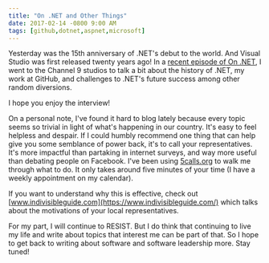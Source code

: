 ```yaml
---
title: "On .NET and Other Things"
date: 2017-02-14 -0800 9:00 AM
tags: [github,dotnet,aspnet,microsoft]
---
```


Yesterday was the 15th anniversary of .NET's debut to the world. And Visual Studio was first released twenty years ago! In a [recent episode of On .NET](https://blogs.msdn.microsoft.com/dotnet/2017/02/14/the-week-in-net-on-net-with-phil-haack-readline/), I went to the Channel 9 studios to talk a bit about the history of .NET, my work at GitHub, and challenges to .NET's future success among other random diversions.

I hope you enjoy the interview!

On a personal note, I've found it hard to blog lately because every topic seems so trivial in light of what's happening in our country. It's easy to feel helpless and despair. If I could humbly recommend one thing that can help give you some semblance of power back, it's to call your representatives. It's more impactful than partaking in internet surveys, and way more useful than debating people on Facebook. I've been using [5calls.org](https://5calls.org/) to walk me through what to do. It only takes around five minutes of your time (I have a weekly appointment on my calendar).

If you want to understand why this is effective, check out [www.indivisibleguide.com](https://www.indivisibleguide.com/) which talks about the motivations of your local representatives.

For my part, I will continue to RESIST. But I do think that continuing to live my life and write about topics that interest me can be part of that. So I hope to get back to writing about software and software leadership more. Stay tuned!
